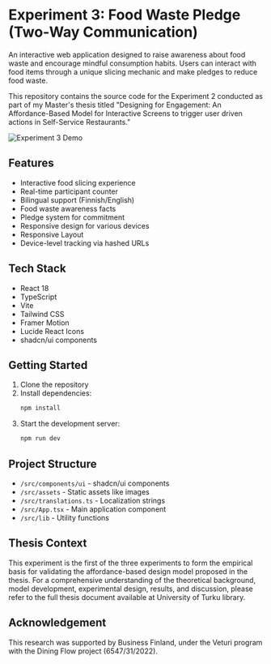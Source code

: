 # Experiment 3: Food Waste Pledge (Two-Way Communication)

An interactive web application designed to raise awareness about food waste and encourage mindful consumption habits. Users can interact with food items through a unique slicing mechanic and make pledges to reduce food waste.

This repository contains the source code for the Experiment 2 conducted as part of my Master's thesis titled "Designing for Engagement: An Affordance-Based Model for Interactive Screens to trigger user driven actions in Self-Service Restaurants."

![Experiment 3 Demo](https://github.com/user-attachments/assets/6a156720-940a-4832-ac75-1b4c35e69ea1)

## Features

- Interactive food slicing experience
- Real-time participant counter
- Bilingual support (Finnish/English)
- Food waste awareness facts
- Pledge system for commitment
- Responsive design for various devices
- Responsive Layout
- Device-level tracking via hashed URLs

## Tech Stack

- React 18
- TypeScript
- Vite
- Tailwind CSS
- Framer Motion
- Lucide React Icons
- shadcn/ui components

## Getting Started

1. Clone the repository
2. Install dependencies:
   ```bash
   npm install
   ```
3. Start the development server:
   ```bash
   npm run dev
   ```

## Project Structure

- `/src/components/ui` - shadcn/ui components
- `/src/assets` - Static assets like images
- `/src/translations.ts` - Localization strings
- `/src/App.tsx` - Main application component
- `/src/lib` - Utility functions

## Thesis Context

This experiment is the first of the three experiments to form the empirical basis for validating the affordance-based design model proposed in the thesis. For a comprehensive understanding of the theoretical background, model development, experimental design, results, and discussion, please refer to the full thesis document available at University of Turku library.

## Acknowledgement

This research was supported by Business Finland, under the Veturi program with the Dining Flow project (6547/31/2022).
